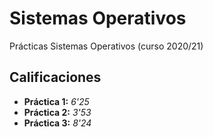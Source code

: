 # Sistemas Operativos

Prácticas Sistemas Operativos (curso 2020/21)

## Calificaciones

- **Práctica 1:** *6'25*
- **Práctica 2:** *3'53*
- **Práctica 3:** *8'24*

